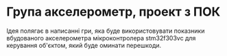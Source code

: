 # Група акселерометр, проект з ПОК
Ідея полягає в написанні гри, яка буде використовувати показники вбудованого акселерометра мікроконтролера stm32f303vc для керування об'єктом, який буде оминати перешкоди. 
